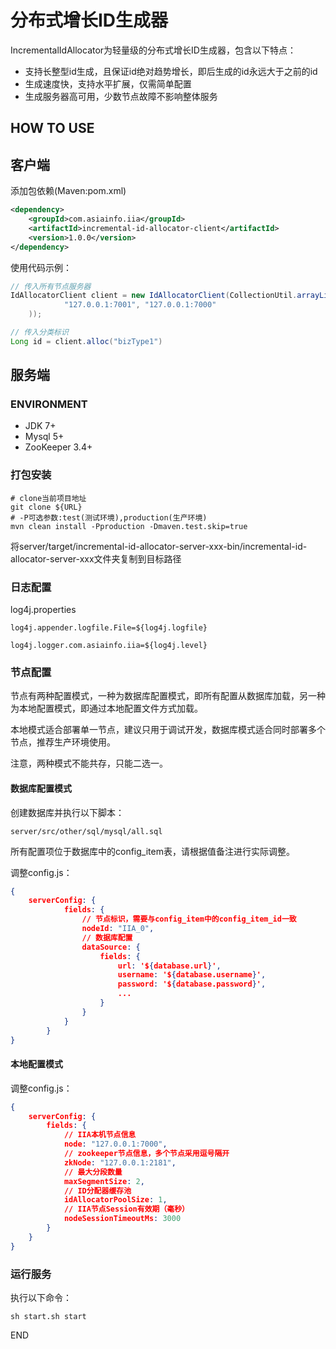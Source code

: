 # 分布式增长ID生成器

IncrementalIdAllocator为轻量级的分布式增长ID生成器，包含以下特点：

* 支持长整型id生成，且保证id绝对趋势增长，即后生成的id永远大于之前的id
* 生成速度快，支持水平扩展，仅需简单配置
* 生成服务器高可用，少数节点故障不影响整体服务

## HOW TO USE

## 客户端

添加包依赖(Maven:pom.xml)

```xml
<dependency>
    <groupId>com.asiainfo.iia</groupId>
    <artifactId>incremental-id-allocator-client</artifactId>
    <version>1.0.0</version>
</dependency>
```

使用代码示例：

```java
// 传入所有节点服务器
IdAllocatorClient client = new IdAllocatorClient(CollectionUtil.arrayListOf(
            "127.0.0.1:7001", "127.0.0.1:7000"
    ));

// 传入分类标识
Long id = client.alloc("bizType1")
```

## 服务端

### ENVIRONMENT

* JDK 7+
* Mysql 5+
* ZooKeeper 3.4+

### 打包安装

```
# clone当前项目地址
git clone ${URL}
# -P可选参数:test(测试环境),production(生产环境)
mvn clean install -Pproduction -Dmaven.test.skip=true
```

将server/target/incremental-id-allocator-server-xxx-bin/incremental-id-allocator-server-xxx文件夹复制到目标路径

### 日志配置

log4j.properties

```
log4j.appender.logfile.File=${log4j.logfile}

log4j.logger.com.asiainfo.iia=${log4j.level}
```

### 节点配置

节点有两种配置模式，一种为数据库配置模式，即所有配置从数据库加载，另一种为本地配置模式，即通过本地配置文件方式加载。

本地模式适合部署单一节点，建议只用于调试开发，数据库模式适合同时部署多个节点，推荐生产环境使用。

注意，两种模式不能共存，只能二选一。

#### 数据库配置模式

创建数据库并执行以下脚本：

```
server/src/other/sql/mysql/all.sql
```

所有配置项位于数据库中的config_item表，请根据值备注进行实际调整。

调整config.js：

```json
{
    serverConfig: {
            fields: {
                // 节点标识，需要与config_item中的config_item_id一致
                nodeId: "IIA_0",
                // 数据库配置
                dataSource: {
                    fields: {
                        url: '${database.url}',
                        username: '${database.username}',
                        password: '${database.password}',
                        ...
                    }
                }
            }
        }
}
```

#### 本地配置模式

调整config.js：

```json
{
    serverConfig: {
        fields: {
            // IIA本机节点信息
            node: "127.0.0.1:7000",
            // zookeeper节点信息，多个节点采用逗号隔开
            zkNode: "127.0.0.1:2181",
            // 最大分段数量
            maxSegmentSize: 2,
            // ID分配器缓存池
            idAllocatorPoolSize: 1,
            // IIA节点Session有效期（毫秒）
            nodeSessionTimeoutMs: 3000
        }
    }
}
```

### 运行服务

执行以下命令：

```shell
sh start.sh start
```

END
